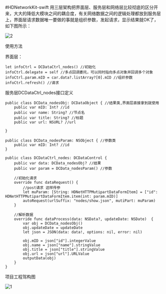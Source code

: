 #HDNetworkKit-swift
用三层架构把界面层、服务层和网络层比较彻底的区分开来，大大的降低大模块之间的耦合度，有关网络数据之间的逻辑处理都放到服务层上，界面层请求数据唯一要做的事就是组织参数，发起请求，显示结果就OK了，如下图所示：


![2](http://zhangdadi.github.io/image/HDNetworkKit/2.png)


使用方法


界面层：

```
let infoCtrl = DCDataCtrl_nodes() //初始化
infoCtrl.delegate = self //多点回调委托，可以同时指向多点对象并回调多个对象
infoCtrl.param.mID = car.data?.listArray?[0].mID //组织参数
infoCtrl.refresh() //请求

```
服务层DCDataCtrl_nodes接口定义

```
public class DCData_nodesObj: DCDataObject { //结果类,界面层直接拿到就使用
    public var mID: Int? //id
    public var name: String? //节点名
    public var title: String? //标题
    public var url: NSURL? //url
    
}

public class DCData_nodesParam: NSObject { //参数类
    public var mID: Int? //id
}

public class DCDataCtrl_nodes: DCDataControl {
    public var data: DCData_nodesObj? //结果
    public var param = DCData_nodesParam() //参数
    
    //初始化请求
    override func dataRequest() {
        //post请求 这样传参
        let muParam: [String: HDNetHTTPMutipartDataFormItem] = ["id": HDNetHTTPMutipartDataFormItem.item(int: param.mID)]
        autoRequest(urlSuffix: "nodes/show.json", mutiPart: muParam)
    }
    
    //解析数据
    override func dataProcess(data: NSData?, updateDate: NSDate)  {
        var obj = DCData_nodesObj()
        obj.updateDate = updateDate
        let json = JSON(data: data!, options: nil, error: nil)
        
        obj.mID = json["id"].integerValue
        obj.name = json["name"].stringValue
        obj.title = json["title"].stringValue
        obj.url = json["url"].URLValue
        outputData(obj)
    }
}

```

项目工程驾构图

![1](http://zhangdadi.github.io/image/HDNetworkKit/1.png)